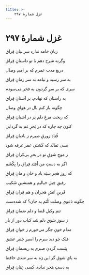 ```yaml
---
title: >-
    غزل شمارهٔ ۲۹۷
---
```

# غزل شمارهٔ ۲۹۷

<div class="b" id="bn1"><div class="m1"><p>زبانِ خامه ندارد سرِ بیان فِراق</p></div>
<div class="m2"><p>وگرنه شرح دهم با تو داستانِ فِراق</p></div></div>
<div class="b" id="bn2"><div class="m1"><p>دریغ مدت عمرم که بر امیدِ وصال</p></div>
<div class="m2"><p>به سر رسید و نیامد به سر زمانِ فِراق</p></div></div>
<div class="b" id="bn3"><div class="m1"><p>سری که بر سرِ گردون به فخر می‌سودم</p></div>
<div class="m2"><p>به راستان که نهادم، بر آستانِ فِراق</p></div></div>
<div class="b" id="bn4"><div class="m1"><p>چگونه باز کنم بال در هوایِ وصال</p></div>
<div class="m2"><p>که ریخت مرغِ دلم پَر در آشیانِ فِراق</p></div></div>
<div class="b" id="bn5"><div class="m1"><p>کنون چه چاره که در بَحرِ غم به گردابی</p></div>
<div class="m2"><p>فُتاد زورقِ صبرم ز بادبانِ فِراق</p></div></div>
<div class="b" id="bn6"><div class="m1"><p>بسی نَمانْد که کَشتیِ عمر غرقه شود</p></div>
<div class="m2"><p>ز موجِ شوقِ تو در بحرِ بی‌کرانِ فِراق</p></div></div>
<div class="b" id="bn7"><div class="m1"><p>اگر به دستِ من اُفتَد فِراق را بِکُشَم</p></div>
<div class="m2"><p>که روزِ هجر سیَه باد و خان و مانِ فِراق</p></div></div>
<div class="b" id="bn8"><div class="m1"><p>رفیقِ خِیلِ خیالیم و همنشینِ شَکیب</p></div>
<div class="m2"><p>قَرینِ آتشِ هجران و هم قِرانِ فِراق</p></div></div>
<div class="b" id="bn9"><div class="m1"><p>چگونه دَعویِ وصلت کُنَم به جان؟ که شده‌ست</p></div>
<div class="m2"><p>تنم وکیلِ قَضا و دلم ضمانِ فِراق</p></div></div>
<div class="b" id="bn10"><div class="m1"><p>ز سوزِ شوق دلم شد کباب دور از یار</p></div>
<div class="m2"><p>مدام خونِ جگر می‌خورم ز خوانِ فِراق</p></div></div>
<div class="b" id="bn11"><div class="m1"><p>فلک چو دید سرم را اسیرِ چَنبَرِ عشق</p></div>
<div class="m2"><p>بِبَست گردنِ صبرم به ریسمانِ فِراق</p></div></div>
<div class="b" id="bn12"><div class="m1"><p>به پایِ شوق گر این رَه به سر شدی حافظ</p></div>
<div class="m2"><p>به دستِ هجر ندادی کسی عِنانِ فِراق</p></div></div>
